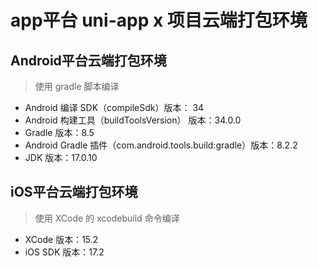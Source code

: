 # app平台 uni-app x 项目云端打包环境  

## Android平台云端打包环境  

> 使用 gradle 脚本编译  

- Android 编译 SDK（compileSdk）版本： 34  
- Android 构建工具（buildToolsVersion） 版本：34.0.0  
- Gradle 版本：8.5  
- Android Gradle 插件（com.android.tools.build:gradle）版本：8.2.2  
- JDK 版本：17.0.10  

## iOS平台云端打包环境  

> 使用 XCode 的 xcodebuild 命令编译  

- XCode 版本：15.2  
- iOS SDK 版本：17.2  
